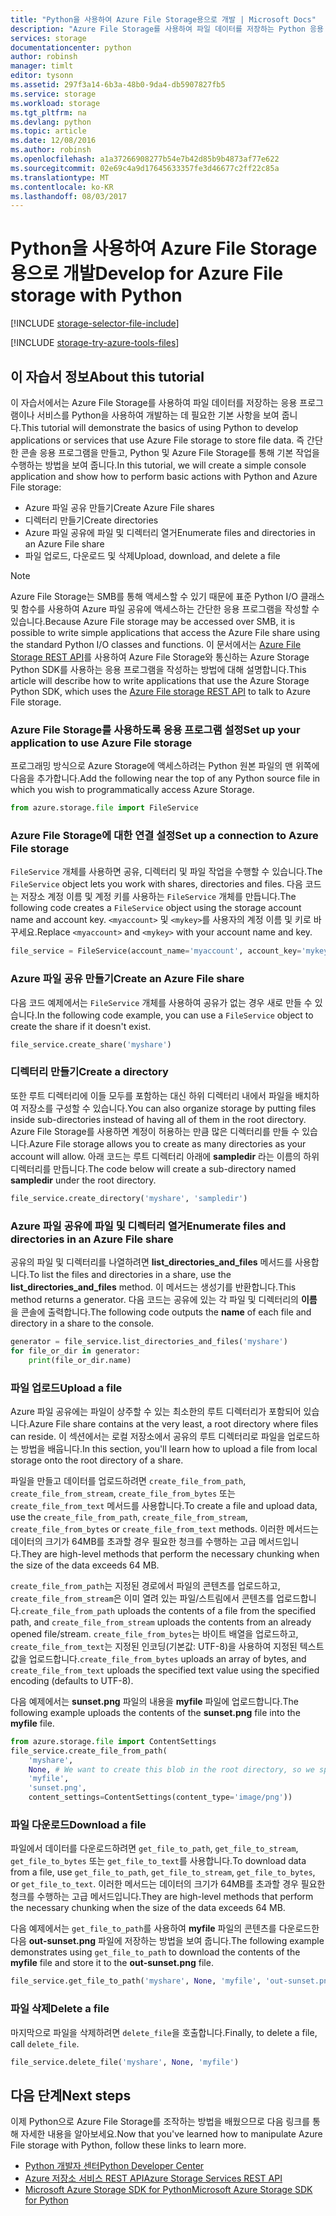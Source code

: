 ```yaml
---
title: "Python을 사용하여 Azure File Storage용으로 개발 | Microsoft Docs"
description: "Azure File Storage를 사용하여 파일 데이터를 저장하는 Python 응용 프로그램 및 서비스를 개발하는 방법에 대해 알아봅니다."
services: storage
documentationcenter: python
author: robinsh
manager: timlt
editor: tysonn
ms.assetid: 297f3a14-6b3a-48b0-9da4-db5907827fb5
ms.service: storage
ms.workload: storage
ms.tgt_pltfrm: na
ms.devlang: python
ms.topic: article
ms.date: 12/08/2016
ms.author: robinsh
ms.openlocfilehash: a1a37266908277b54e7b42d85b9b4873af77e622
ms.sourcegitcommit: 02e69c4a9d17645633357fe3d46677c2ff22c85a
ms.translationtype: MT
ms.contentlocale: ko-KR
ms.lasthandoff: 08/03/2017
---
```

# <a name="develop-for-azure-file-storage-with-python"></a><span data-ttu-id="5904a-103">Python을 사용하여 Azure File Storage용으로 개발</span><span class="sxs-lookup"><span data-stu-id="5904a-103">Develop for Azure File storage with Python</span></span>
[!INCLUDE [storage-selector-file-include](../../includes/storage-selector-file-include.md)]

[!INCLUDE [storage-try-azure-tools-files](../../includes/storage-try-azure-tools-files.md)]

## <a name="about-this-tutorial"></a><span data-ttu-id="5904a-104">이 자습서 정보</span><span class="sxs-lookup"><span data-stu-id="5904a-104">About this tutorial</span></span>
<span data-ttu-id="5904a-105">이 자습서에서는 Azure File Storage를 사용하여 파일 데이터를 저장하는 응용 프로그램이나 서비스를 Python을 사용하여 개발하는 데 필요한 기본 사항을 보여 줍니다.</span><span class="sxs-lookup"><span data-stu-id="5904a-105">This tutorial will demonstrate the basics of using Python to develop applications or services that use Azure File storage to store file data.</span></span> <span data-ttu-id="5904a-106">즉 간단한 콘솔 응용 프로그램을 만들고, Python 및 Azure File Storage를 통해 기본 작업을 수행하는 방법을 보여 줍니다.</span><span class="sxs-lookup"><span data-stu-id="5904a-106">In this tutorial, we will create a simple console application and show how to perform basic actions with Python and Azure File storage:</span></span>

* <span data-ttu-id="5904a-107">Azure 파일 공유 만들기</span><span class="sxs-lookup"><span data-stu-id="5904a-107">Create Azure File shares</span></span>
* <span data-ttu-id="5904a-108">디렉터리 만들기</span><span class="sxs-lookup"><span data-stu-id="5904a-108">Create directories</span></span>
* <span data-ttu-id="5904a-109">Azure 파일 공유에 파일 및 디렉터리 열거</span><span class="sxs-lookup"><span data-stu-id="5904a-109">Enumerate files and directories in an Azure File share</span></span>
* <span data-ttu-id="5904a-110">파일 업로드, 다운로드 및 삭제</span><span class="sxs-lookup"><span data-stu-id="5904a-110">Upload, download, and delete a file</span></span>

> [!Note]  
> <span data-ttu-id="5904a-111">Azure File Storage는 SMB를 통해 액세스할 수 있기 때문에 표준 Python I/O 클래스 및 함수를 사용하여 Azure 파일 공유에 액세스하는 간단한 응용 프로그램을 작성할 수 있습니다.</span><span class="sxs-lookup"><span data-stu-id="5904a-111">Because Azure File storage may be accessed over SMB, it is possible to write simple applications that access the Azure File share using the standard Python I/O classes and functions.</span></span> <span data-ttu-id="5904a-112">이 문서에서는 [Azure File Storage REST API](https://docs.microsoft.com/en-us/rest/api/storageservices/fileservices/file-service-rest-api)를 사용하여 Azure File Storage와 통신하는 Azure Storage Python SDK를 사용하는 응용 프로그램을 작성하는 방법에 대해 설명합니다.</span><span class="sxs-lookup"><span data-stu-id="5904a-112">This article will describe how to write applications that use the Azure Storage Python SDK, which uses the [Azure File storage REST API](https://docs.microsoft.com/en-us/rest/api/storageservices/fileservices/file-service-rest-api) to talk to Azure File storage.</span></span>

### <a name="set-up-your-application-to-use-azure-file-storage"></a><span data-ttu-id="5904a-113">Azure File Storage를 사용하도록 응용 프로그램 설정</span><span class="sxs-lookup"><span data-stu-id="5904a-113">Set up your application to use Azure File storage</span></span>
<span data-ttu-id="5904a-114">프로그래밍 방식으로 Azure Storage에 액세스하려는 Python 원본 파일의 맨 위쪽에 다음을 추가합니다.</span><span class="sxs-lookup"><span data-stu-id="5904a-114">Add the following near the top of any Python source file in which you wish to programmatically access Azure Storage.</span></span>

```python
from azure.storage.file import FileService
```

### <a name="set-up-a-connection-to-azure-file-storage"></a><span data-ttu-id="5904a-115">Azure File Storage에 대한 연결 설정</span><span class="sxs-lookup"><span data-stu-id="5904a-115">Set up a connection to Azure File storage</span></span> 
<span data-ttu-id="5904a-116">`FileService` 개체를 사용하면 공유, 디렉터리 및 파일 작업을 수행할 수 있습니다.</span><span class="sxs-lookup"><span data-stu-id="5904a-116">The `FileService` object lets you work with shares, directories and files.</span></span> <span data-ttu-id="5904a-117">다음 코드는 저장소 계정 이름 및 계정 키를 사용하는 `FileService` 개체를 만듭니다.</span><span class="sxs-lookup"><span data-stu-id="5904a-117">The following code creates a `FileService` object using the storage account name and account key.</span></span> <span data-ttu-id="5904a-118">`<myaccount>` 및 `<mykey>`를 사용자의 계정 이름 및 키로 바꾸세요.</span><span class="sxs-lookup"><span data-stu-id="5904a-118">Replace `<myaccount>` and `<mykey>` with your account name and key.</span></span>

```python
file_service = FileService(account_name='myaccount', account_key='mykey')
```

### <a name="create-an-azure-file-share"></a><span data-ttu-id="5904a-119">Azure 파일 공유 만들기</span><span class="sxs-lookup"><span data-stu-id="5904a-119">Create an Azure File share</span></span>
<span data-ttu-id="5904a-120">다음 코드 예제에서는 `FileService` 개체를 사용하여 공유가 없는 경우 새로 만들 수 있습니다.</span><span class="sxs-lookup"><span data-stu-id="5904a-120">In the following code example, you can use a `FileService` object to create the share if it doesn't exist.</span></span>

```python
file_service.create_share('myshare')
```

### <a name="create-a-directory"></a><span data-ttu-id="5904a-121">디렉터리 만들기</span><span class="sxs-lookup"><span data-stu-id="5904a-121">Create a directory</span></span>
<span data-ttu-id="5904a-122">또한 루트 디렉터리에 이들 모두를 포함하는 대신 하위 디렉터리 내에서 파일을 배치하여 저장소를 구성할 수 있습니다.</span><span class="sxs-lookup"><span data-stu-id="5904a-122">You can also organize storage by putting files inside sub-directories instead of having all of them in the root directory.</span></span> <span data-ttu-id="5904a-123">Azure File Storage를 사용하면 계정이 허용하는 만큼 많은 디렉터리를 만들 수 있습니다.</span><span class="sxs-lookup"><span data-stu-id="5904a-123">Azure File storage allows you to create as many directories as your account will allow.</span></span> <span data-ttu-id="5904a-124">아래 코드는 루트 디렉터리 아래에 **sampledir** 라는 이름의 하위 디렉터리를 만듭니다.</span><span class="sxs-lookup"><span data-stu-id="5904a-124">The code below will create a sub-directory named **sampledir** under the root directory.</span></span>

```python
file_service.create_directory('myshare', 'sampledir')
```

### <a name="enumerate-files-and-directories-in-an-azure-file-share"></a><span data-ttu-id="5904a-125">Azure 파일 공유에 파일 및 디렉터리 열거</span><span class="sxs-lookup"><span data-stu-id="5904a-125">Enumerate files and directories in an Azure File share</span></span>
<span data-ttu-id="5904a-126">공유의 파일 및 디렉터리를 나열하려면 **list\_directories\_and\_files** 메서드를 사용합니다.</span><span class="sxs-lookup"><span data-stu-id="5904a-126">To list the files and directories in a share, use the **list\_directories\_and\_files** method.</span></span> <span data-ttu-id="5904a-127">이 메서드는 생성기를 반환합니다.</span><span class="sxs-lookup"><span data-stu-id="5904a-127">This method returns a generator.</span></span> <span data-ttu-id="5904a-128">다음 코드는 공유에 있는 각 파일 및 디렉터리의 **이름** 을 콘솔에 출력합니다.</span><span class="sxs-lookup"><span data-stu-id="5904a-128">The following code outputs the **name** of each file and directory in a share to the console.</span></span>

```python
generator = file_service.list_directories_and_files('myshare')
for file_or_dir in generator:
    print(file_or_dir.name)
```

### <a name="upload-a-file"></a><span data-ttu-id="5904a-129">파일 업로드</span><span class="sxs-lookup"><span data-stu-id="5904a-129">Upload a file</span></span> 
<span data-ttu-id="5904a-130">Azure 파일 공유에는 파일이 상주할 수 있는 최소한의 루트 디렉터리가 포함되어 있습니다.</span><span class="sxs-lookup"><span data-stu-id="5904a-130">Azure File share contains at the very least, a root directory where files can reside.</span></span> <span data-ttu-id="5904a-131">이 섹션에서는 로컬 저장소에서 공유의 루트 디렉터리로 파일을 업로드하는 방법을 배웁니다.</span><span class="sxs-lookup"><span data-stu-id="5904a-131">In this section, you'll learn how to upload a file from local storage onto the root directory of a share.</span></span>

<span data-ttu-id="5904a-132">파일을 만들고 데이터를 업로드하려면 `create_file_from_path`, `create_file_from_stream`, `create_file_from_bytes` 또는 `create_file_from_text` 메서드를 사용합니다.</span><span class="sxs-lookup"><span data-stu-id="5904a-132">To create a file and upload data, use the `create_file_from_path`, `create_file_from_stream`, `create_file_from_bytes` or `create_file_from_text` methods.</span></span> <span data-ttu-id="5904a-133">이러한 메서드는 데이터의 크기가 64MB를 초과할 경우 필요한 청크를 수행하는 고급 메서드입니다.</span><span class="sxs-lookup"><span data-stu-id="5904a-133">They are high-level methods that perform the necessary chunking when the size of the data exceeds 64 MB.</span></span>

<span data-ttu-id="5904a-134">`create_file_from_path`는 지정된 경로에서 파일의 콘텐츠를 업로드하고, `create_file_from_stream`은 이미 열려 있는 파일/스트림에서 콘텐츠를 업로드합니다.</span><span class="sxs-lookup"><span data-stu-id="5904a-134">`create_file_from_path` uploads the contents of a file from the specified path, and `create_file_from_stream` uploads the contents from an already opened file/stream.</span></span> <span data-ttu-id="5904a-135">`create_file_from_bytes`는 바이트 배열을 업로드하고, `create_file_from_text`는 지정된 인코딩(기본값: UTF-8)을 사용하여 지정된 텍스트 값을 업로드합니다.</span><span class="sxs-lookup"><span data-stu-id="5904a-135">`create_file_from_bytes` uploads an array of bytes, and `create_file_from_text` uploads the specified text value using the specified encoding (defaults to UTF-8).</span></span>

<span data-ttu-id="5904a-136">다음 예제에서는 **sunset.png** 파일의 내용을 **myfile** 파일에 업로드합니다.</span><span class="sxs-lookup"><span data-stu-id="5904a-136">The following example uploads the contents of the **sunset.png** file into the **myfile** file.</span></span>

```python
from azure.storage.file import ContentSettings
file_service.create_file_from_path(
    'myshare',
    None, # We want to create this blob in the root directory, so we specify None for the directory_name
    'myfile',
    'sunset.png',
    content_settings=ContentSettings(content_type='image/png'))
```

### <a name="download-a-file"></a><span data-ttu-id="5904a-137">파일 다운로드</span><span class="sxs-lookup"><span data-stu-id="5904a-137">Download a file</span></span>
<span data-ttu-id="5904a-138">파일에서 데이터를 다운로드하려면 `get_file_to_path`, `get_file_to_stream`, `get_file_to_bytes` 또는 `get_file_to_text`를 사용합니다.</span><span class="sxs-lookup"><span data-stu-id="5904a-138">To download data from a file, use `get_file_to_path`, `get_file_to_stream`, `get_file_to_bytes`, or `get_file_to_text`.</span></span> <span data-ttu-id="5904a-139">이러한 메서드는 데이터의 크기가 64MB를 초과할 경우 필요한 청크를 수행하는 고급 메서드입니다.</span><span class="sxs-lookup"><span data-stu-id="5904a-139">They are high-level methods that perform the necessary chunking when the size of the data exceeds 64 MB.</span></span>

<span data-ttu-id="5904a-140">다음 예제에서는 `get_file_to_path`를 사용하여 **myfile** 파일의 콘텐츠를 다운로드한 다음 **out-sunset.png** 파일에 저장하는 방법을 보여 줍니다.</span><span class="sxs-lookup"><span data-stu-id="5904a-140">The following example demonstrates using `get_file_to_path` to download the contents of the **myfile** file and store it to the **out-sunset.png** file.</span></span>

```python
file_service.get_file_to_path('myshare', None, 'myfile', 'out-sunset.png')
```

### <a name="delete-a-file"></a><span data-ttu-id="5904a-141">파일 삭제</span><span class="sxs-lookup"><span data-stu-id="5904a-141">Delete a file</span></span>
<span data-ttu-id="5904a-142">마지막으로 파일을 삭제하려면 `delete_file`을 호출합니다.</span><span class="sxs-lookup"><span data-stu-id="5904a-142">Finally, to delete a file, call `delete_file`.</span></span>

```python
file_service.delete_file('myshare', None, 'myfile')
```

## <a name="next-steps"></a><span data-ttu-id="5904a-143">다음 단계</span><span class="sxs-lookup"><span data-stu-id="5904a-143">Next steps</span></span>
<span data-ttu-id="5904a-144">이제 Python으로 Azure File Storage를 조작하는 방법을 배웠으므로 다음 링크를 통해 자세한 내용을 알아보세요.</span><span class="sxs-lookup"><span data-stu-id="5904a-144">Now that you've learned how to manipulate Azure File storage with Python, follow these links to learn more.</span></span>

* [<span data-ttu-id="5904a-145">Python 개발자 센터</span><span class="sxs-lookup"><span data-stu-id="5904a-145">Python Developer Center</span></span>](/develop/python/)
* [<span data-ttu-id="5904a-146">Azure 저장소 서비스 REST API</span><span class="sxs-lookup"><span data-stu-id="5904a-146">Azure Storage Services REST API</span></span>](http://msdn.microsoft.com/library/azure/dd179355)
* [<span data-ttu-id="5904a-147">Microsoft Azure Storage SDK for Python</span><span class="sxs-lookup"><span data-stu-id="5904a-147">Microsoft Azure Storage SDK for Python</span></span>](https://github.com/Azure/azure-storage-python)